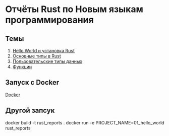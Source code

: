 # Отчёты Rust по Новым языкам программирования

## Темы

1. [Hello World и установка Rust](01_hello_world)
2. [Основные типы в Rust](02_types)
3. [Пользовательские типы данных](03_custom_ds)
4. [Функции](04_functions)

## Запуск с Docker

[Docker](docker)

## Другой запсук

docker build -t rust_reports .
docker run -e PROJECT_NAME=01_hello_world rust_reports
